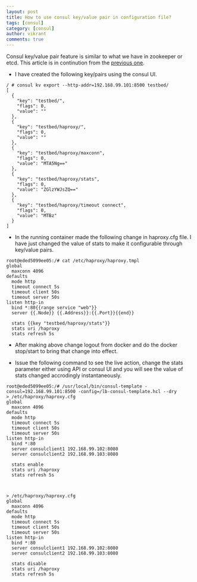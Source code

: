 ```yaml
---
layout: post
title: How to use consul key/value pair in configuration file?
tags: [consul]
category: [consul]
author: vikrant
comments: true
--- 
```


Consul key/value pair feature is similar to what we have in zookeeper or etcd. This article is in continution from the [previous one](https://ervikrant06.github.io/consul/Consul-template/). 

- I have created the following key/pairs using the consul UI. 

~~~
/ # consul kv export --http-addr=192.168.99.101:8500 testbed/
[
  {
    "key": "testbed/",
    "flags": 0,
    "value": ""
  },
  {
    "key": "testbed/haproxy/",
    "flags": 0,
    "value": ""
  },
  {
    "key": "testbed/haproxy/maxconn",
    "flags": 0,
    "value": "MTA5Ng=="
  },
  {
    "key": "testbed/haproxy/stats",
    "flags": 0,
    "value": "ZGlzYWJsZQ=="
  },
  {
    "key": "testbed/haproxy/timeout connect",
    "flags": 0,
    "value": "MTBz"
  }
]
~~~

- In the running container made the following change in haproxy.cfg file. I have just changed the value of stats to make it configurable through key/value pairs. 

~~~
root@eded5099ee05:/# cat /etc/haproxy/haproxy.tmpl
global
  maxconn 4096
defaults
  mode http
  timeout connect 5s
  timeout client 50s
  timeout server 50s
listen http-in
  bind *:80{{range service "web"}}
  server {{.Node}} {{.Address}}:{{.Port}}{{end}}

  stats {{key "testbed/haproxy/stats"}}
  stats uri /haproxy
  stats refresh 5s
~~~

- After making above change logout from docker and do the docker stop/start to bring that change into effect. 

- Issue the following command to see the live action, change the stats parameter either using API or consul UI and you will see the value of stats changed accrodingly instantaneously. 

~~~
root@eded5099ee05:/# /usr/local/bin/consul-template -consul=192.168.99.101:8500 -config=/lb-consul-template.hcl --dry
> /etc/haproxy/haproxy.cfg
global
  maxconn 4096
defaults
  mode http
  timeout connect 5s
  timeout client 50s
  timeout server 50s
listen http-in
  bind *:80
  server consulclient1 192.168.99.102:8080
  server consulclient2 192.168.99.103:8080

  stats enable
  stats uri /haproxy
  stats refresh 5s



> /etc/haproxy/haproxy.cfg
global
  maxconn 4096
defaults
  mode http
  timeout connect 5s
  timeout client 50s
  timeout server 50s
listen http-in
  bind *:80
  server consulclient1 192.168.99.102:8080
  server consulclient2 192.168.99.103:8080

  stats disable
  stats uri /haproxy
  stats refresh 5s  
~~~  